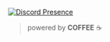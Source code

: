 
[![Discord Presence](https://lanyard.cnrad.dev/api/1123896290024108093)](https://discord.com/users/1123896290024108093)
> powered by **COFFEE** ☕
